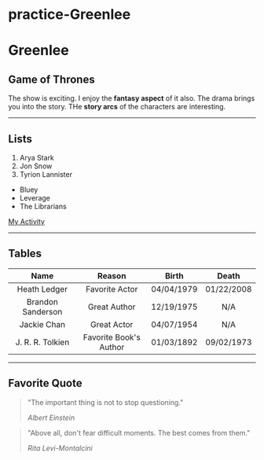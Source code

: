 # practice-Greenlee

# Greenlee

## Game of Thrones

The show is exciting. I enjoy the **fantasy aspect** of it also. The drama brings you into the story. THe **story arcs** of the characters are interesting.

***

## Lists

1. Arya Stark
2. Jon Snow
3. Tyrion Lannister

* Bluey
* Leverage
* The Librarians

[My Activity](MyActivity.md)

---

## Tables


| Name              | Reason                 | Birth | Death |
| :---:             | :---:                  | :---: | :---: |
| Heath Ledger      | Favorite Actor         | 04/04/1979 | 01/22/2008 |
| Brandon Sanderson | Great Author           | 12/19/1975 | N/A |
| Jackie Chan       | Great Actor            | 04/07/1954 | N/A |
| J. R. R. Tolkien  | Favorite Book's Author | 01/03/1892 | 09/02/1973 |

---

## Favorite Quote

>"The important thing is not to stop questioning."
>
>*Albert Einstein*

>"Above all, don't fear difficult moments. The best comes from them."
>
>*Rita Levi-Montalcini*
